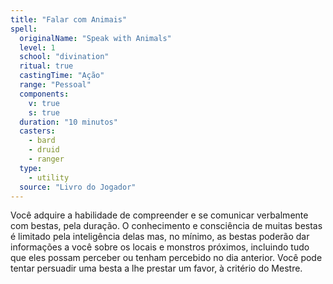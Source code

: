 ```yaml
---
title: "Falar com Animais"
spell:
  originalName: "Speak with Animals"
  level: 1
  school: "divination"
  ritual: true
  castingTime: "Ação"
  range: "Pessoal"
  components:
    v: true
    s: true
  duration: "10 minutos"
  casters:
    - bard
    - druid
    - ranger
  type:
    - utility
  source: "Livro do Jogador"
---
```


Você adquire a habilidade de compreender e se comunicar verbalmente com bestas, pela duração. O conhecimento e consciência de muitas bestas é limitado pela inteligência delas mas, no mínimo, as bestas poderão dar informações a você sobre os locais e monstros próximos, incluindo tudo que eles possam perceber ou tenham percebido no dia anterior. Você pode tentar persuadir uma besta a lhe prestar um favor, à critério do Mestre.
